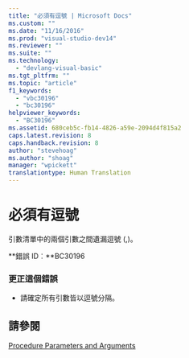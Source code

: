```yaml
---
title: "必須有逗號 | Microsoft Docs"
ms.custom: ""
ms.date: "11/16/2016"
ms.prod: "visual-studio-dev14"
ms.reviewer: ""
ms.suite: ""
ms.technology: 
  - "devlang-visual-basic"
ms.tgt_pltfrm: ""
ms.topic: "article"
f1_keywords: 
  - "vbc30196"
  - "bc30196"
helpviewer_keywords: 
  - "BC30196"
ms.assetid: 680ceb5c-fb14-4826-a59e-2094d4f815a2
caps.latest.revision: 8
caps.handback.revision: 8
author: "stevehoag"
ms.author: "shoag"
manager: "wpickett"
translationtype: Human Translation
---
```

# 必須有逗號
引數清單中的兩個引數之間遺漏逗號 \(,\)。  
  
 **錯誤 ID︰**BC30196  
  
### 更正這個錯誤  
  
-   請確定所有引數皆以逗號分隔。  
  
## 請參閱  
 [Procedure Parameters and Arguments](../../visual-basic/programming-guide/language-features/procedures/procedure-parameters-and-arguments.md)